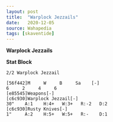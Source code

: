 ```yaml
---
layout: post
title:  "Warplock Jezzails"
date:   2020-12-05
source: Wahapedia
tags: [skaventide]
---
```


**Warplock Jezzails**

**Stat Block**
```
2/2 Warplock Jezzail
```

```
[56f442]M     W     B     Sa    [-]
6     2     4     6     
[e85545]Weapons[-]
[c6c930]Warplock Jezzail[-]
30"    A:1    H:4+   W:3+   R:-2   D:2   
[c6c930]Rusty Knives[-]
1"     A:2    H:5+   W:5+   R:-    D:1   
```



